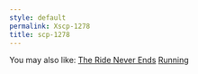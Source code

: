 ```yaml
---
style: default
permalink: Xscp-1278
title: scp-1278
---
```

You may also like:
[The Ride Never Ends](http://scp-wiki.net/the-ride-never-ends)
[Running](http://scp-wiki.net/running)